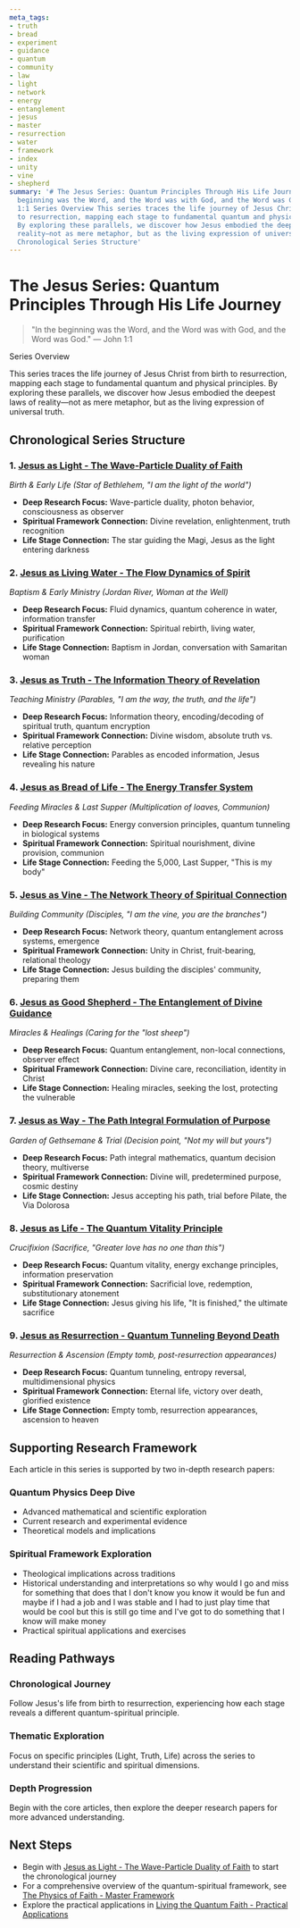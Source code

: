 ```yaml
---
meta_tags:
- truth
- bread
- experiment
- guidance
- quantum
- community
- law
- light
- network
- energy
- entanglement
- jesus
- master
- resurrection
- water
- framework
- index
- unity
- vine
- shepherd
summary: '# The Jesus Series: Quantum Principles Through His Life Journey > "In the
  beginning was the Word, and the Word was with God, and the Word was God." — John
  1:1 Series Overview This series traces the life journey of Jesus Christ from birth
  to resurrection, mapping each stage to fundamental quantum and physical principles.
  By exploring these parallels, we discover how Jesus embodied the deepest laws of
  reality—not as mere metaphor, but as the living expression of universal truth. ##
  Chronological Series Structure'
---
```

   
# The Jesus Series: Quantum Principles Through His Life Journey   
   
> "In the beginning was the Word, and the Word was with God, and the Word was God." — John 1:1   
   
   
   
Series Overview   
   
This series traces the life journey of Jesus Christ from birth to resurrection, mapping each stage to fundamental quantum and physical principles. By exploring these parallels, we discover how Jesus embodied the deepest laws of reality—not as mere metaphor, but as the living expression of universal truth.   
   
## Chronological Series Structure   
   
### 1. **[Jesus as Light - The Wave-Particle Duality of Faith](/not_created.md)**   
*Birth & Early Life (Star of Bethlehem, "I am the light of the world")*   
   
- **Deep Research Focus:** Wave-particle duality, photon behavior, consciousness as observer   
- **Spiritual Framework Connection:** Divine revelation, enlightenment, truth recognition   
- **Life Stage Connection:** The star guiding the Magi, Jesus as the light entering darkness   
   
### 2. **[Jesus as Living Water - The Flow Dynamics of Spirit](/not_created.md)**   
*Baptism & Early Ministry (Jordan River, Woman at the Well)*   
   
- **Deep Research Focus:** Fluid dynamics, quantum coherence in water, information transfer   
- **Spiritual Framework Connection:** Spiritual rebirth, living water, purification   
- **Life Stage Connection:** Baptism in Jordan, conversation with Samaritan woman   
   
### 3. **[Jesus as Truth - The Information Theory of Revelation](/not_created.md)**   
*Teaching Ministry (Parables, "I am the way, the truth, and the life")*   
   
- **Deep Research Focus:** Information theory, encoding/decoding of spiritual truth, quantum encryption   
- **Spiritual Framework Connection:** Divine wisdom, absolute truth vs. relative perception   
- **Life Stage Connection:** Parables as encoded information, Jesus revealing his nature   
   
### 4. **[Jesus as Bread of Life - The Energy Transfer System](/not_created.md)**   
*Feeding Miracles & Last Supper (Multiplication of loaves, Communion)*   
   
- **Deep Research Focus:** Energy conversion principles, quantum tunneling in biological systems   
- **Spiritual Framework Connection:** Spiritual nourishment, divine provision, communion   
- **Life Stage Connection:** Feeding the 5,000, Last Supper, "This is my body"   
   
### 5. **[Jesus as Vine - The Network Theory of Spiritual Connection](/not_created.md)**   
*Building Community (Disciples, "I am the vine, you are the branches")*   
   
- **Deep Research Focus:** Network theory, quantum entanglement across systems, emergence   
- **Spiritual Framework Connection:** Unity in Christ, fruit-bearing, relational theology   
- **Life Stage Connection:** Jesus building the disciples' community, preparing them   
   
### 6. **[Jesus as Good Shepherd - The Entanglement of Divine Guidance](/not_created.md)**   
*Miracles & Healings (Caring for the "lost sheep")*   
   
- **Deep Research Focus:** Quantum entanglement, non-local connections, observer effect   
- **Spiritual Framework Connection:** Divine care, reconciliation, identity in Christ   
- **Life Stage Connection:** Healing miracles, seeking the lost, protecting the vulnerable   
   
### 7. **[Jesus as Way - The Path Integral Formulation of Purpose](/not_created.md)**   
*Garden of Gethsemane & Trial (Decision point, "Not my will but yours")*   
   
- **Deep Research Focus:** Path integral mathematics, quantum decision theory, multiverse   
- **Spiritual Framework Connection:** Divine will, predetermined purpose, cosmic destiny   
- **Life Stage Connection:** Jesus accepting his path, trial before Pilate, the Via Dolorosa   
   
### 8. **[Jesus as Life - The Quantum Vitality Principle](/not_created.md)**   
*Crucifixion (Sacrifice, "Greater love has no one than this")*   
   
- **Deep Research Focus:** Quantum vitality, energy exchange principles, information preservation   
- **Spiritual Framework Connection:** Sacrificial love, redemption, substitutionary atonement   
- **Life Stage Connection:** Jesus giving his life, "It is finished," the ultimate sacrifice   
   
### 9. **[Jesus as Resurrection - Quantum Tunneling Beyond Death](/not_created.md)**   
*Resurrection & Ascension (Empty tomb, post-resurrection appearances)*   
   
- **Deep Research Focus:** Quantum tunneling, entropy reversal, multidimensional physics   
- **Spiritual Framework Connection:** Eternal life, victory over death, glorified existence   
- **Life Stage Connection:** Empty tomb, resurrection appearances, ascension to heaven   
   
## Supporting Research Framework   
   
Each article in this series is supported by two in-depth research papers:   
   
### Quantum Physics Deep Dive   
   
- Advanced mathematical and scientific exploration   
- Current research and experimental evidence   
- Theoretical models and implications   
   
### Spiritual Framework Exploration   
   
- Theological implications across traditions   
- Historical understanding and interpretations so why would I go and miss for something that does that I don't know you know it would be fun and maybe if I had a job and I was stable and I had to just play time that would be cool but this is still go time and I've got to do something that I know will make money   
- Practical spiritual applications and exercises   
   
## Reading Pathways   
   
### Chronological Journey   
Follow Jesus's life from birth to resurrection, experiencing how each stage reveals a different quantum-spiritual principle.   
   
### Thematic Exploration   
Focus on specific principles (Light, Truth, Life) across the series to understand their scientific and spiritual dimensions.   
   
### Depth Progression   
Begin with the core articles, then explore the deeper research papers for more advanced understanding.   
   
## Next Steps   
   
   
- Begin with [Jesus as Light - The Wave-Particle Duality of Faith](/not_created.md) to start the chronological journey   
- For a comprehensive overview of the quantum-spiritual framework, see [The Physics of Faith - Master Framework](/not_created.md)   
- Explore the practical applications in [Living the Quantum Faith - Practical Applications](/not_created.md)